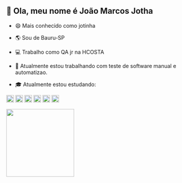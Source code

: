 👋 Ola, meu nome é João Marcos Jotha
--------------------------------------------------------------------

* 😄 Mais conhecido como jotinha

* 🌎 Sou de Bauru-SP

* :computer: Trabalho como QA jr na HCOSTA

* :thought_balloon: Atualmente estou trabalhando com teste de software manual e automatizao.

* :mortar_board: Atualmente estou estudando:

<p dir="auto"><code><a target="_blank" rel="noopener noreferrer nofollow" href="https://camo.githubusercontent.com/6457cd487197a286e98e6e0710aff99e480d14e1bb2a903374db5ac55222d830/68747470733a2f2f61737365742e6272616e6466657463682e696f2f696449715f6b463072622f696476337a776d5369592e6a706567"><img height="20" src="https://img.shields.io/badge/Robot%20Framework-000000.svg?style=for-the-badge&logo=Robot-Framework&logoColor=white" data-canonical-src="https://asset.brandfetch.io/idIq_kF0rb/idv3zwmSiY.jpeg" style="max-width: 100%;"></a></code>
<code><a target="_blank" rel="noopener noreferrer nofollow" href="https://camo.githubusercontent.com/6457cd487197a286e98e6e0710aff99e480d14e1bb2a903374db5ac55222d830/68747470733a2f2f61737365742e6272616e6466657463682e696f2f696449715f6b463072622f696476337a776d5369592e6a706567"><img height="20" src="https://img.shields.io/badge/-cypress-%23E5E5E5?style=for-the-badge&logo=cypress&logoColor=058a5e" data-canonical-src="https://asset.brandfetch.io/idIq_kF0rb/idv3zwmSiY.jpeg" style="max-width: 100%;"></a></code>
<code><a target="_blank" rel="noopener noreferrer nofollow" href="https://camo.githubusercontent.com/6457cd487197a286e98e6e0710aff99e480d14e1bb2a903374db5ac55222d830/68747470733a2f2f61737365742e6272616e6466657463682e696f2f696449715f6b463072622f696476337a776d5369592e6a706567"><img height="20" src="https://img.shields.io/badge/Cucumber-008000.svg?style=for-the-badge&logo=Cucumber&logoColor=white" data-canonical-src="https://asset.brandfetch.io/idIq_kF0rb/idv3zwmSiY.jpeg" style="max-width: 100%;"></a></code>
<code><a target="_blank" rel="noopener noreferrer nofollow" href="https://camo.githubusercontent.com/6457cd487197a286e98e6e0710aff99e480d14e1bb2a903374db5ac55222d830/68747470733a2f2f61737365742e6272616e6466657463682e696f2f696449715f6b463072622f696476337a776d5369592e6a706567"><img height="20" src="https://img.shields.io/badge/Selenium-43B02A.svg?style=for-the-badge&logo=Selenium&logoColor=white" data-canonical-src="https://asset.brandfetch.io/idIq_kF0rb/idv3zwmSiY.jpeg" style="max-width: 100%;"></a></code>
<code><a target="_blank" rel="noopener noreferrer nofollow" href="https://camo.githubusercontent.com/6457cd487197a286e98e6e0710aff99e480d14e1bb2a903374db5ac55222d830/68747470733a2f2f61737365742e6272616e6466657463682e696f2f696449715f6b463072622f696476337a776d5369592e6a706567"><img height="20" src="https://img.shields.io/badge/Playwright-000000.svg?style=for-the-badge&logo=Playwright&logoColor=white" data-canonical-src="https://asset.brandfetch.io/idIq_kF0rb/idv3zwmSiY.jpeg" style="max-width: 100%;"></a></code>
<code><a target="_blank" rel="noopener noreferrer nofollow" href="https://camo.githubusercontent.com/6457cd487197a286e98e6e0710aff99e480d14e1bb2a903374db5ac55222d830/68747470733a2f2f61737365742e6272616e6466657463682e696f2f696449715f6b463072622f696476337a776d5369592e6a706567"><img height="20" src="https://img.shields.io/badge/Git-F05032.svg?style=for-the-badge&logo=Git&logoColor=white" data-canonical-src="https://asset.brandfetch.io/idIq_kF0rb/idv3zwmSiY.jpeg" style="max-width: 100%;"></a></code>
</p>

  <img height="180em" src="https://github-readme-stats.vercel.app/api/top-langs/?username=jothajoao&layout=compact&langs_count=7&theme=tokyonight" data-canonical-src="https://github-readme-stats.vercel.app/api/top-langs/?       username=jothajoao&layout=compact&langs_count=7&theme=tokyonight" style="max-width: 100%;">   
